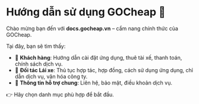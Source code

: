 # Hướng dẫn sử dụng GOCheap 🚖

Chào mừng bạn đến với **docs.gocheap.vn** – cẩm nang chính thức của GOCheap.  

Tại đây, bạn sẽ tìm thấy:

- 📱 **Khách hàng**: Hướng dẫn cài đặt ứng dụng, thuê tài xế, thanh toán, chính sách dịch vụ.  
- 🚗 **Đối tác Lái xe**: Thủ tục hợp tác, hợp đồng, cách sử dụng ứng dụng, chỉ dẫn dịch vụ, văn hóa công ty.  
- 🤝 **Thông tin hỗ trợ chung**: Liên hệ, bảo mật, điều khoản dịch vụ.  

👉 Hãy chọn danh mục phù hợp để bắt đầu.  
